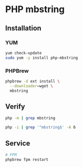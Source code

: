 # PHP mbstring

## Installation

### YUM

```sh
yum check-update
sudo yum -y install php-mbstring
```

### PHPBrew

```sh
phpbrew -d ext install \
  --downloader=wget \
  mbstring
```

## Verify

```sh
php -m | grep mbstring
```

```sh
php -i | grep '^mbstring$' -A 6
```

## Service

```sh
# FPM
phpbrew fpm restart
```
